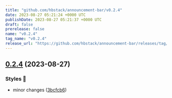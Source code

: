 ```yaml
---
title: "github.com/hbstack/announcement-bar/v0.2.4"
date: 2023-08-27 05:21:24 +0000 UTC
publishDate: 2023-08-27 05:21:37 +0000 UTC
draft: false
prerelease: false
name: "v0.2.4"
tag_name: "v0.2.4"
release_url: "https://github.com/hbstack/announcement-bar/releases/tag/v0.2.4"
---
```


## [0.2.4](https://github.com/hbstack/announcement-bar/compare/v0.2.3...v0.2.4) (2023-08-27)


### Styles 🎨

* minor changes ([3bcfcb6](https://github.com/hbstack/announcement-bar/commit/3bcfcb6ebdd428d6cce2d38ddd6f54a9978266ad))
